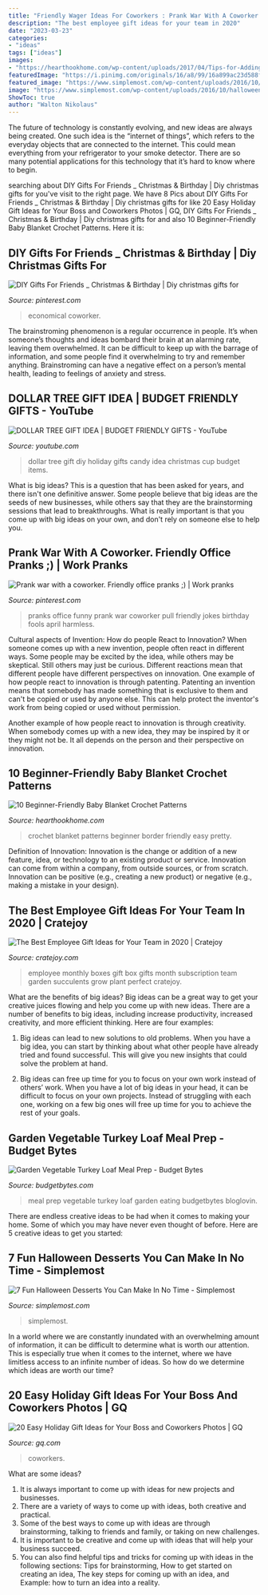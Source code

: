 ```yaml
---
title: "Friendly Wager Ideas For Coworkers : Prank War With A Coworker. Friendly Office Pranks ;)"
description: "The best employee gift ideas for your team in 2020"
date: "2023-03-23"
categories:
- "ideas"
tags: ["ideas"]
images:
- "https://hearthookhome.com/wp-content/uploads/2017/04/Tips-for-Adding-a-Border-in-Crochet.jpg"
featuredImage: "https://i.pinimg.com/originals/16/a8/99/16a899ac23d588f5a23012f5cbadd8f3.jpg"
featured_image: "https://www.simplemost.com/wp-content/uploads/2016/10/halloween-desserts.jpg"
image: "https://www.simplemost.com/wp-content/uploads/2016/10/halloween-desserts.jpg"
ShowToc: true
author: "Walton Nikolaus"
---
```



The future of technology is constantly evolving, and new ideas are always being created. One such idea is the “internet of things”, which refers to the everyday objects that are connected to the internet. This could mean everything from your refrigerator to your smoke detector. There are so many potential applications for this technology that it’s hard to know where to begin.

	

		
searching about DIY Gifts For Friends _ Christmas &amp; Birthday | Diy christmas gifts for you've visit to the right page. We have 8 Pics about DIY Gifts For Friends _ Christmas &amp; Birthday | Diy christmas gifts for like 20 Easy Holiday Gift Ideas for Your Boss and Coworkers Photos | GQ, DIY Gifts For Friends _ Christmas &amp; Birthday | Diy christmas gifts for and also 10 Beginner-Friendly Baby Blanket Crochet Patterns. Here it is:
		
    
## DIY Gifts For Friends _ Christmas &amp; Birthday | Diy Christmas Gifts For

<img loading=lazy src="https://i.pinimg.com/originals/01/6a/29/016a290ecedb7b12cd325bc20d2507d3.jpg" onerror="this.onerror=null;this.src='https://tse2.mm.bing.net/th?id=OIP.0EMdTt4rfLrl3N1iVyFDqwHaLH&amp;pid=15.1';" alt="DIY Gifts For Friends _ Christmas &amp; Birthday | Diy christmas gifts for">

_Source: pinterest.com_

>economical coworker. 

	

The brainstroming phenomenon is a regular occurrence in people. It’s when someone’s thoughts and ideas bombard their brain at an alarming rate, leaving them overwhelmed. It can be difficult to keep up with the barrage of information, and some people find it overwhelming to try and remember anything. Brainstroming can have a negative effect on a person’s mental health, leading to feelings of anxiety and stress.

    
## DOLLAR TREE GIFT IDEA | BUDGET FRIENDLY GIFTS - YouTube

<img loading=lazy src="https://i.ytimg.com/vi/a2BS5FrYIc4/maxresdefault.jpg" onerror="this.onerror=null;this.src='https://tse2.mm.bing.net/th?id=OIP.agauqsr6JzjeAv7Q-yDMHQHaEK&amp;pid=15.1';" alt="DOLLAR TREE GIFT IDEA | BUDGET FRIENDLY GIFTS - YouTube">

_Source: youtube.com_

>dollar tree gift diy holiday gifts candy idea christmas cup budget items. 

	

What is big ideas?
This is a question that has been asked for years, and there isn't one definitive answer. Some people believe that big ideas are the seeds of new businesses, while others say that they are the brainstorming sessions that lead to breakthroughs. What is really important is that you come up with big ideas on your own, and don't rely on someone else to help you.

    
## Prank War With A Coworker. Friendly Office Pranks ;) | Work Pranks

<img loading=lazy src="https://i.pinimg.com/originals/16/a8/99/16a899ac23d588f5a23012f5cbadd8f3.jpg" onerror="this.onerror=null;this.src='https://tse4.mm.bing.net/th?id=OIP.X8rA8yHLdaOkJlrAZrijjAHaKy&amp;pid=15.1';" alt="Prank war with a coworker. Friendly office pranks ;) | Work pranks">

_Source: pinterest.com_

>pranks office funny prank war coworker pull friendly jokes birthday fools april harmless. 

	

Cultural aspects of Invention: How do people React to Innovation?
When someone comes up with a new invention, people often react in different ways. Some people may be excited by the idea, while others may be skeptical. Still others may just be curious. Different reactions mean that different people have different perspectives on innovation. 
One example of how people react to innovation is through patenting. Patenting an invention means that somebody has made something that is exclusive to them and can't be copied or used by anyone else. This can help protect the inventor's work from being copied or used without permission. 

Another example of how people react to innovation is through creativity. When somebody comes up with a new idea, they may be inspired by it or they might not be. It all depends on the person and their perspective on innovation.

    
## 10 Beginner-Friendly Baby Blanket Crochet Patterns

<img loading=lazy src="https://hearthookhome.com/wp-content/uploads/2017/04/Tips-for-Adding-a-Border-in-Crochet.jpg" onerror="this.onerror=null;this.src='https://tse4.mm.bing.net/th?id=OIP.ToIwpdUZ2avNhcfq-KGV8QHaFi&amp;pid=15.1';" alt="10 Beginner-Friendly Baby Blanket Crochet Patterns">

_Source: hearthookhome.com_

>crochet blanket patterns beginner border friendly easy pretty. 

	

Definition of Innovation:
Innovation is the change or addition of a new feature, idea, or technology to an existing product or service. Innovation can come from within a company, from outside sources, or from scratch. Innovation can be positive (e.g., creating a new product) or negative (e.g., making a mistake in your design).

    
## The Best Employee Gift Ideas For Your Team In 2020 | Cratejoy

<img loading=lazy src="https://d17qo5cceyilur.cloudfront.net/IXLRcjJDS9aBkxWnK2t4_succulentsmonthly.jpg" onerror="this.onerror=null;this.src='https://tse4.mm.bing.net/th?id=OIP.T7AUeFrLDoiCwqyfwAWeFwHaE8&amp;pid=15.1';" alt="The Best Employee Gift Ideas for Your Team in 2020 | Cratejoy">

_Source: cratejoy.com_

>employee monthly boxes gift box gifts month subscription team garden succulents grow plant perfect cratejoy. 

	

What are the benefits of big ideas?
Big ideas can be a great way to get your creative juices flowing and help you come up with new ideas. There are a number of benefits to big ideas, including increase productivity, increased creativity, and more efficient thinking. Here are four examples:
1. Big ideas can lead to new solutions to old problems. When you have a big idea, you can start by thinking about what other people have already tried and found successful. This will give you new insights that could solve the problem at hand.

2. Big ideas can free up time for you to focus on your own work instead of others’ work. When you have a lot of big ideas in your head, it can be difficult to focus on your own projects. Instead of struggling with each one, working on a few big ones will free up time for you to achieve the rest of your goals.

    
## Garden Vegetable Turkey Loaf Meal Prep - Budget Bytes

<img loading=lazy src="https://www.budgetbytes.com/wp-content/uploads/2017/09/Garden-Vegetable-Turkey-Loaf-Meal-Prep-quad-V1.jpg" onerror="this.onerror=null;this.src='https://tse2.mm.bing.net/th?id=OIP.vzuvM2seqqQnWyNsl4QqmwHaJ4&amp;pid=15.1';" alt="Garden Vegetable Turkey Loaf Meal Prep - Budget Bytes">

_Source: budgetbytes.com_

>meal prep vegetable turkey loaf garden eating budgetbytes bloglovin. 

	

There are endless creative ideas to be had when it comes to making your home. Some of which you may have never even thought of before. Here are 5 creative ideas to get you started:

    
## 7 Fun Halloween Desserts You Can Make In No Time - Simplemost

<img loading=lazy src="https://www.simplemost.com/wp-content/uploads/2016/10/halloween-desserts.jpg" onerror="this.onerror=null;this.src='https://tse3.mm.bing.net/th?id=OIP.0WSamnlCvSSNVkQXgkuVggHaDt&amp;pid=15.1';" alt="7 Fun Halloween Desserts You Can Make In No Time - Simplemost">

_Source: simplemost.com_

>simplemost. 

	

In a world where we are constantly inundated with an overwhelming amount of information, it can be difficult to determine what is worth our attention. This is especially true when it comes to the internet, where we have limitless access to an infinite number of ideas. So how do we determine which ideas are worth our time?

    
## 20 Easy Holiday Gift Ideas For Your Boss And Coworkers Photos | GQ

<img loading=lazy src="https://media.gq.com/photos/5845ab9e07d9a3d10c9e3988/16:9/pass/office-gift-guide-01.jpg" onerror="this.onerror=null;this.src='https://tse4.mm.bing.net/th?id=OIP.xl2UKkdHjx4I7pwZA0GoRwHaEK&amp;pid=15.1';" alt="20 Easy Holiday Gift Ideas for Your Boss and Coworkers Photos | GQ">

_Source: gq.com_

>coworkers. 

	

What are some ideas?
1. It is always important to come up with ideas for new projects and businesses. 
2. There are a variety of ways to come up with ideas, both creative and practical. 
3. Some of the best ways to come up with ideas are through brainstorming, talking to friends and family, or taking on new challenges. 
4. It is important to be creative and come up with ideas that will help your business succeed. 
5. You can also find helpful tips and tricks for coming up with ideas in the following sections: Tips for brainstorming, How to get started on creating an idea, The key steps for coming up with an idea, and Example: how to turn an idea into a reality.

